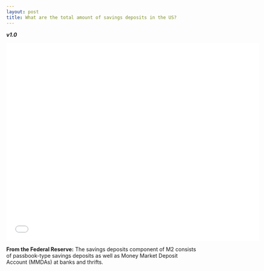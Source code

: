 ```yaml
---
layout: post
title: What are the total amount of savings deposits in the US? 
---
```


**_v1.0_**

<iframe src="//fred.stlouisfed.org/graph/graph-landing.php?g=6CvF&width=670&height=475" scrolling="no" frameborder="0" style="overflow:hidden; width:670px; height:525px;" allowTransparency="true"></iframe>

**From the Federal Reserve:** The savings deposits component of M2 consists of passbook-type savings deposits as well as Money Market Deposit Account (MMDAs) at banks and thrifts.
